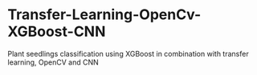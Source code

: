 # Transfer-Learning-OpenCv-XGBoost-CNN
Plant seedlings classification using XGBoost in combination with transfer learning, OpenCV and CNN
